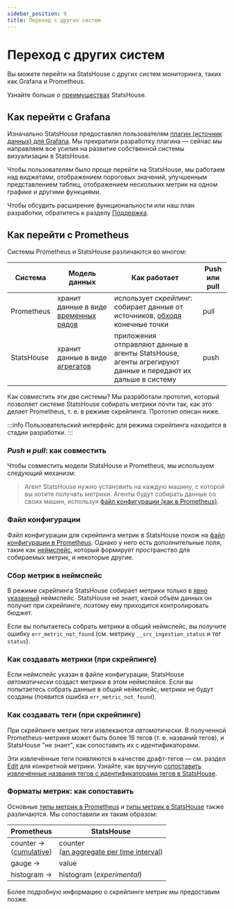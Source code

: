 ```yaml
---
sidebar_position: 9
title: Переход с других систем
---
```


# Переход с других систем

Вы можете перейти на StatsHouse с других систем мониторинга, таких как Grafana и Prometheus.

Узнайте больше о [преимуществах](../overview/features.md) StatsHouse.

## Как перейти с Grafana

Изначально StatsHouse предоставлял пользователям
[плагин (источник данных) для Grafana](https://github.com/VKCOM/statshouse/tree/master/grafana-plugin-ui). Мы прекратили
разработку плагина — сейчас мы направляем все усилия на развитие собственной системы визуализации в StatsHouse.

Чтобы пользователям было проще перейти на StatsHouse, мы работаем над виджетами, отображением пороговых 
значений, улучшенным представлением таблиц, отображением нескольких метрик на одном графике и другими функциями.

Чтобы обсудить расширение функциональности или наш план разработки, обратитесь к разделу
[Поддержка](../support.md).

## Как перейти с Prometheus

Системы Prometheus и StatsHouse различаются во многом:

| Система    | Модель данных                                                                             | Как работает                                                                                                                                | Push или pull |
|------------|-------------------------------------------------------------------------------------------|---------------------------------------------------------------------------------------------------------------------------------------------|---------------|
| Prometheus | хранит данные в виде [временных рядов](https://prometheus.io/docs/concepts/data_model/)   | использует _скрейпинг_: собирает данные от источников, [обходя](https://prometheus.io/docs/prometheus/latest/getting_started/) конечные точки | pull          |
| StatsHouse | хранит данные в виде [агрегатов](../overview/concepts.md#агрегат)                         | приложения отправляют данные в агенты StatsHouse, агенты агрегируют данные и передают их дальше в систему                                   | push          |

Как совместить эти две системы? Мы разработали прототип, который позволяет системе StatsHouse собирать метрики почти 
так, как это делает Prometheus, т. е. в режиме скрейпинга. Прототип описан ниже.

:::info
Пользовательский интерфейс для режима скрейпинга находится в стадии разработки.
:::

### _Push_ и _pull_: как совместить

Чтобы совместить модели StatsHouse и Prometheus, мы используем следующий механизм:

> Агент StatsHouse нужно установить на каждую машину, с которой вы хотите получать метрики. Агенты будут собирать
> данные со своих машин, используя
> [файл конфигурации (как в Prometheus)](https://prometheus.io/docs/prometheus/latest/configuration/configuration/).

### Файл конфигурации

Файл конфигурации для скрейпинга метрик в StatsHouse похож на
[файл конфигурации в Prometheus](https://prometheus.io/docs/prometheus/latest/configuration/configuration/).
Однако у него есть дополнительные поля, такие как [неймспейс](#сбор-метрик-в-неймспейс), который 
формирует пространство для собираемых метрик, и некоторые другие.

### Сбор метрик в неймспейс

В режиме скрейпинга StatsHouse собирает метрики только в [явно указанный](#файл-конфигурации) 
неймспейс. StatsHouse не знает, какой объём данных он получит при скрейпинге, поэтому ему приходится 
контролировать бюджет.

Если вы попытаетесь собрать метрики в общий неймспейс, вы получите ошибку `err_metric_not_found` 
(см. метрику `__src_ingestion_status` и тег `status`).

### Как создавать метрики (при скрейпинге)

Если неймспейс указан в файле конфигурации, StatsHouse _автоматически_ создаст метрики в этом неймспейсе. Если вы 
попытаетесь собрать данные в общий неймспейс, метрики не будут созданы (появится ошибка `err_metric_not_found`).

### Как создавать теги (при скрейпинге)

При скрейпинге метрик теги извлекаются _автоматически_. В полученной Prometheus-метрике может быть более 16 тегов (т.
е. названий тегов), и StatsHouse "не знает", как сопоставить их с идентификаторами.

Эти извлечённые теги появляются в качестве драфт-тегов — см. раздел [Edit](../guides/edit-metrics.md) для 
конкретной метрики. Узнайте, как вручную
[сопоставить извлечённые названия тегов с идентификаторами тегов в StatsHouse](../guides/edit-metrics.md#map-the-draft-tag-names-to-the-tag-ids).

### Форматы метрик: как сопоставить

Основные [типы метрик в Prometheus](https://prometheus.io/docs/concepts/metric_types/) и
[типы метрик в StatsHouse](../guides/design-metric.md#типы-метрик) также различаются. Мы
сопоставили их таким образом:

| Prometheus                                                                              | StatsHouse                                                                                      |
|-----------------------------------------------------------------------------------------|-------------------------------------------------------------------------------------------------|
| counter →<br/>([cumulative](https://prometheus.io/docs/concepts/metric_types/#counter))  | counter<br/>([an aggregate per time interval](../guides/design-metric.md#счётчики-тип-counter)) |
| gauge                                                                                 → | value                                                                                           |
| histogram                                                                             → | histogram (_experimental_)                                                                      |

Более подробную информацию о скрейпинге метрик мы предоставим позже.
